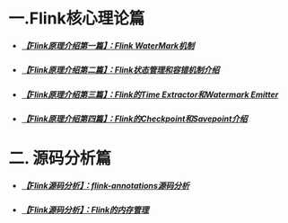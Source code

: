 # 一.Flink核心理论篇

- ##### [【Flink原理介绍第一篇】：Flink WaterMark机制](https://blog.csdn.net/hxcaifly/article/details/83010644)

- #####  [【Flink原理介绍第二篇】：Flink状态管理和容错机制介绍](https://blog.csdn.net/hxcaifly/article/details/84061475)

- ##### [【Flink原理介绍第三篇】：Flink的Time Extractor和Watermark Emitter](https://blog.csdn.net/hxcaifly/article/details/84143028)

- ##### [【Flink原理介绍第四篇】：Flink的Checkpoint和Savepoint介绍](https://blog.csdn.net/hxcaifly/article/details/84673292)



# 二. 源码分析篇

- ##### [【Flink源码分析】：flink-annotations源码分析](https://blog.csdn.net/hxcaifly/article/details/84558346)

- ##### [【Flink源码分析】：Flink的内存管理](https://blog.csdn.net/hxcaifly/article/details/84889595)

